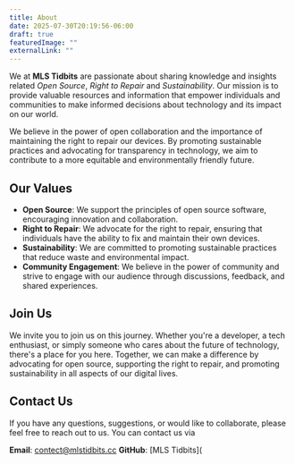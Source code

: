 ```yaml
---
title: About
date: 2025-07-30T20:19:56-06:00
draft: true
featuredImage: ""
externalLink: ""
---
```


We at **MLS Tidbits** are passionate about sharing knowledge and insights related _Open Source_, _Right to Repair_ and _Sustainability_. Our mission is to provide valuable resources and information that empower individuals and communities to make informed decisions about technology and its impact on our world.

We believe in the power of open collaboration and the importance of maintaining the right to repair our devices. By promoting sustainable practices and advocating for transparency in technology, we aim to contribute to a more equitable and environmentally friendly future.

## Our Values

- **Open Source**: We support the principles of open source software, encouraging innovation and collaboration.
- **Right to Repair**: We advocate for the right to repair, ensuring that individuals have the ability to fix and maintain their own devices.
- **Sustainability**: We are committed to promoting sustainable practices that reduce waste and environmental impact.
- **Community Engagement**: We believe in the power of community and strive to engage with our audience through discussions, feedback, and shared experiences.

## Join Us

We invite you to join us on this journey. Whether you're a developer, a tech enthusiast, or simply someone who cares about the future of technology, there's a place for you here. Together, we can make a difference by advocating for open source, supporting the right to repair, and promoting sustainability in all aspects of our digital lives.

## Contact Us

If you have any questions, suggestions, or would like to collaborate, please feel free to reach out to us. You can contact us via

**Email**: contect@mlstidbits.cc
**GitHub**: [MLS Tidbits](
